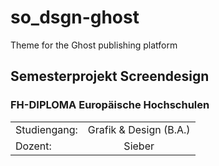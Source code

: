 # so_dsgn-ghost
Theme for the Ghost publishing platform

## Semesterprojekt Screendesign
### FH-DIPLOMA Europäische Hochschulen

|                 |                       |
| --------------- |:---------------------:|
| Studiengang:    | Grafik & Design (B.A.)|
| Dozent:         | Sieber                |

